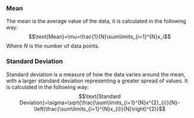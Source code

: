 ### Mean
The mean is the average value of the data, it is calculated in the following way:
$$\text{Mean}=\mu=\frac{1}{N}\sum\limits_{i=1}^{N}x_i$$
Where $N$ is the number of data points.
### Standard Deviation
Standard deviation is a measure of how the data varies around the mean, with a larger standard deviation representing a greater spread of values.
It is calculated in the following way:
$$\text{Standard Deviation}=\sigma=\sqrt{\frac{\sum\limits_{i=1}^{N}x^{2}_{i}}{N}-\left(\frac{\sum\limits_{i=1}^{N}x_{i}}{N}\right)^{2}}$$
